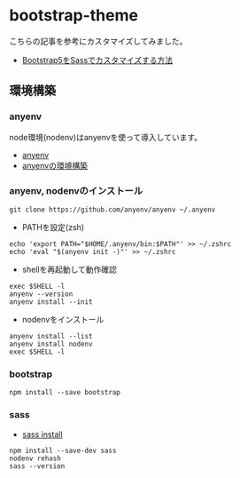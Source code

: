 # bootstrap-theme

こちらの記事を参考にカスタマイズしてみました。
- [Bootstrap5をSassでカスタマイズする方法](https://oopsoop.com/how-to-customize-bootstrap-5-with-sass/)

## 環境構築
### anyenv
node環境(nodenv)はanyenvを使って導入しています。

- [anyenv](https://github.com/anyenv/anyenv)
- [anyenvの環境構築](https://qiita.com/282Haniwa/items/71a48a10952413416d18)

### anyenv, nodenvのインストール
```
git clone https://github.com/anyenv/anyenv ~/.anyenv
```

- PATHを設定(zsh)
```
echo 'export PATH="$HOME/.anyenv/bin:$PATH"' >> ~/.zshrc
echo 'eval "$(anyenv init -)"' >> ~/.zshrc
```

- shellを再起動して動作確認
```
exec $SHELL -l
anyenv --version
anyenv install --init
```

- nodenvをインストール
```
anyenv install --list
anyenv install nodenv
exec $SHELL -l
```

### bootstrap
```
npm install --save bootstrap
```
### sass
- [sass install](https://sass-lang.com/install/)

```
npm install --save-dev sass
nodenv rehash
sass --version
```
